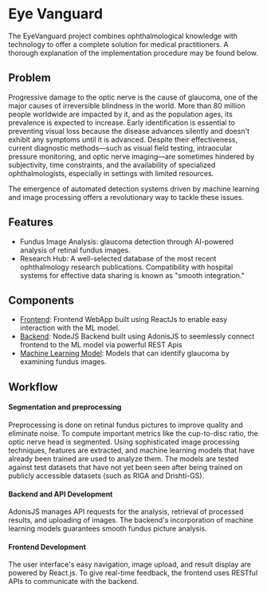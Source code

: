 # Eye Vanguard

The EyeVanguard project combines ophthalmological knowledge with technology to offer a complete solution for medical practitioners. A thorough explanation of the implementation procedure may be found below.

## Problem
Progressive damage to the optic nerve is the cause of glaucoma, one of the major causes of irreversible blindness in the world. More than 80 million people worldwide are impacted by it, and as the population ages, its prevalence is expected to increase. Early identification is essential to preventing visual loss because the disease advances silently and doesn't exhibit any symptoms until it is advanced. Despite their effectiveness, current diagnostic methods—such as visual field testing, intraocular pressure monitoring, and optic nerve imaging—are sometimes hindered by subjectivity, time constraints, and the availability of specialized ophthalmologists, especially in settings with limited resources.

The emergence of automated detection systems driven by machine learning and image processing offers a revolutionary way to tackle these issues.


## Features
- Fundus Image Analysis: glaucoma detection through AI-powered analysis of retinal fundus images.
- Research Hub: A well-selected database of the most recent ophthalmology research publications. Compatibility with hospital systems for effective data sharing is known as "smooth integration."

## Components
- [Frontend](https://github.com/EyeVanguard/Frontend): Frontend WebApp built using ReactJs to enable easy interaction with the ML model.
- [Backend](https://github.com/EyeVanguard/Backend): NodeJS Backend built using AdonisJS to seemlessly connect frontend to the ML model via powerful REST Apis
- [Machine Learning Model](https://github.com/EyeVanguard/ModelDevelopment): Models that can identify glaucoma by examining fundus images.

## Workflow

#### Segmentation and preprocessing
Preprocessing is done on retinal fundus pictures to improve quality and eliminate noise. To compute important metrics like the cup-to-disc ratio, the optic nerve head is segmented.
Using sophisticated image processing techniques, features are extracted, and machine learning models that have already been trained are used to analyze them.
The models are tested against test datasets that have not yet been seen after being trained on publicly accessible datasets (such as RIGA and Drishti-GS).

#### Backend and API Development
AdonisJS manages API requests for the analysis, retrieval of processed results, and uploading of images.
The backend's incorporation of machine learning models guarantees smooth fundus picture analysis.

#### Frontend Development
The user interface's easy navigation, image upload, and result display are powered by React.js. To give real-time feedback, the frontend uses RESTful APIs to communicate with the backend.



  
